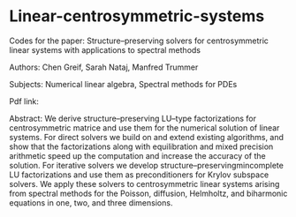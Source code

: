 # Linear-centrosymmetric-systems

Codes for the paper: Structure–preserving solvers for centrosymmetric linear systems with applications to spectral methods

Authors: Chen Greif, Sarah Nataj, Manfred Trummer

Subjects: Numerical linear algebra, Spectral methods for PDEs

Pdf link:

Abstract: We derive structure–preserving LU–type factorizations for centrosymmetric matrice and use them for the numerical solution of linear systems. For direct solvers we build on and extend existing algorithms, and show that the factorizations along with equilibration and mixed precision arithmetic speed up the computation and increase the accuracy of the solution. For iterative solvers we develop structure–preservingmincomplete LU factorizations and use them as preconditioners for Krylov subspace solvers. We apply these solvers to centrosymmetric linear systems arising from spectral methods for the Poisson, diffusion, Helmholtz, and biharmonic equations in one, two, and three dimensions.

